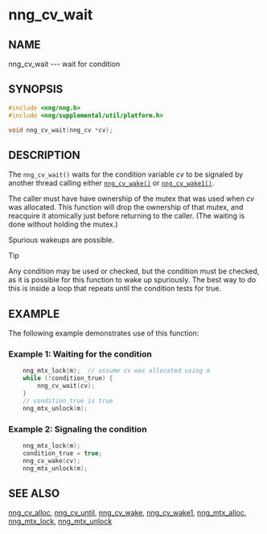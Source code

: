 # nng_cv_wait

## NAME

nng_cv_wait --- wait for condition

## SYNOPSIS

```c
#include <nng/nng.h>
#include <nng/supplemental/util/platform.h>

void nng_cv_wait(nng_cv *cv);
```

## DESCRIPTION

The `nng_cv_wait()` waits for the condition variable _cv_ to be signaled
by another thread calling either [`nng_cv_wake()`](nng_cv_wake.md) or
[`nng_cv_wake1()`](nng_cv_wake1.md).

The caller must have have ownership of the mutex that was used when
_cv_ was allocated.
This function will drop the ownership of that mutex, and reacquire it
atomically just before returning to the caller.
(The waiting is done without holding the mutex.)

Spurious wakeups are possible.

> [!TIP]
> Any condition may be used or checked, but the condition must be
> checked, as it is possible for this function to wake up spuriously.
> The best way to do this is inside a loop that repeats until the condition
> tests for true.

## EXAMPLE

The following example demonstrates use of this function:

### Example 1: Waiting for the condition

```c
    nng_mtx_lock(m);  // assume cv was allocated using m
    while (!condition_true) {
        nng_cv_wait(cv);
    }
    // condition_true is true
    nng_mtx_unlock(m);
```

### Example 2: Signaling the condition

```c
    nng_mtx_lock(m);
    condition_true = true;
    nng_cv_wake(cv);
    nng_mtx_unlock(m);
```

## SEE ALSO

[nng_cv_alloc](nng_cv_alloc.md),
[nng_cv_until](nng_cv_until.md),
[nng_cv_wake](nng_cv_wake.md),
[nng_cv_wake1](nng_cv_wake1.md),
[nng_mtx_alloc](nng_mtx_alloc.md),
[nng_mtx_lock](nng_mtx_lock.md),
[nng_mtx_unlock](nng_mtx_unlock.md)
